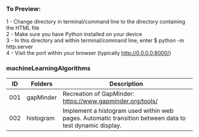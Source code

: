 ### To Preview:

1 - Change directory in terminal/command line to the directory containing the HTML file  
2 - Make sure you have Python installed on your device  
3 - In this directory and within terminal/command line, enter $ python -m http.server  
4 - Visit the port within your browser (typically http://0.0.0.0:8000/)  

### machineLearningAlgorithms

|ID      |Folders             |Description                                                                                                |
|--------|--------------------|-----------------------------------------------------------------------------------------------------------|
|001     |gapMinder           |Recreation of GapMinder: https://www.gapminder.org/tools/                                                  |
|002     |histogram           |Implement a histogram used within web pages. Automatic transition between data to test dynamic display.    |

